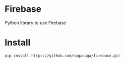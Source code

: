 Firebase
========

Python library to use Firebase


Install
=======

```
pip install https://github.com/nagasuga/firebase.git
```
